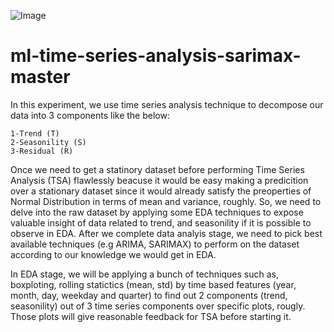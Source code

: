 ![Image](https://c1.sfdcstatic.com/content/dam/blogs/ca/Blog%20Posts/sales-forecasting-header.jpg)

# ml-time-series-analysis-sarimax-master

In this experiment, we use time series analysis technique to decompose our data into 3 components like the below:

    1-Trend (T)
    2-Seasonility (S)
    3-Residual (R)

Once we need to get a statinory dataset before performing Time Series Analysis (TSA) flawlessly beacuse it would be easy making a predicition over a stationary dataset since it would already satisfy the preoperties of Normal Distribution in terms of mean and variance, roughly. So, we need to delve into the raw dataset by applying some EDA techniques to expose valuable insight of data related to trend, and seasonility if it is possible to observe in EDA. After we complete data analyis stage, we need to pick best available techniques
 (e.g ARIMA, SARIMAX) to perform on the dataset according to our knowledge we would get in EDA.
 
 In EDA stage, we will be applying a bunch of techniques such as, boxploting, rolling statictics (mean, std) by time based features (year, month, day, weekday and quarter) to find out 2 components (trend, seasonility) out of 3 time series components over specific plots, rougly. Those plots will give reasonable feedback for TSA before starting it.

